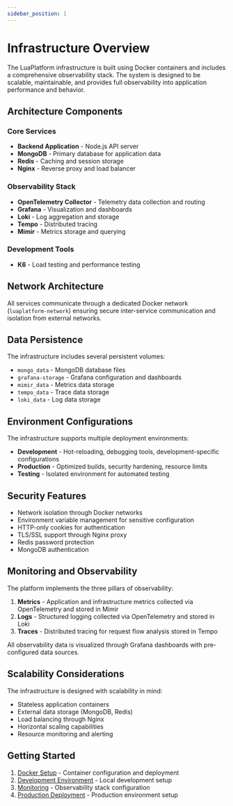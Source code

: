 ```yaml
---
sidebar_position: 1
---
```


# Infrastructure Overview

The LuaPlatform infrastructure is built using Docker containers and includes a comprehensive observability stack. The system is designed to be scalable, maintainable, and provides full observability into application performance and behavior.

## Architecture Components

### Core Services

- **Backend Application** - Node.js API server
- **MongoDB** - Primary database for application data
- **Redis** - Caching and session storage
- **Nginx** - Reverse proxy and load balancer

### Observability Stack

- **OpenTelemetry Collector** - Telemetry data collection and routing
- **Grafana** - Visualization and dashboards
- **Loki** - Log aggregation and storage
- **Tempo** - Distributed tracing
- **Mimir** - Metrics storage and querying

### Development Tools

- **K6** - Load testing and performance testing

## Network Architecture

All services communicate through a dedicated Docker network (`luaplatform-network`) ensuring secure inter-service communication and isolation from external networks.

## Data Persistence

The infrastructure includes several persistent volumes:

- `mongo_data` - MongoDB database files
- `grafana-storage` - Grafana configuration and dashboards
- `mimir_data` - Metrics data storage
- `tempo_data` - Trace data storage
- `loki_data` - Log data storage

## Environment Configurations

The infrastructure supports multiple deployment environments:

- **Development** - Hot-reloading, debugging tools, development-specific configurations
- **Production** - Optimized builds, security hardening, resource limits
- **Testing** - Isolated environment for automated testing

## Security Features

- Network isolation through Docker networks
- Environment variable management for sensitive configuration
- HTTP-only cookies for authentication
- TLS/SSL support through Nginx proxy
- Redis password protection
- MongoDB authentication

## Monitoring and Observability

The platform implements the three pillars of observability:

1. **Metrics** - Application and infrastructure metrics collected via OpenTelemetry and stored in Mimir
2. **Logs** - Structured logging collected via OpenTelemetry and stored in Loki
3. **Traces** - Distributed tracing for request flow analysis stored in Tempo

All observability data is visualized through Grafana dashboards with pre-configured data sources.

## Scalability Considerations

The infrastructure is designed with scalability in mind:

- Stateless application containers
- External data storage (MongoDB, Redis)
- Load balancing through Nginx
- Horizontal scaling capabilities
- Resource monitoring and alerting

## Getting Started

1. [Docker Setup](./docker-setup) - Container configuration and deployment
2. [Development Environment](./development) - Local development setup
3. [Monitoring](./monitoring) - Observability stack configuration
4. [Production Deployment](./production) - Production environment setup

